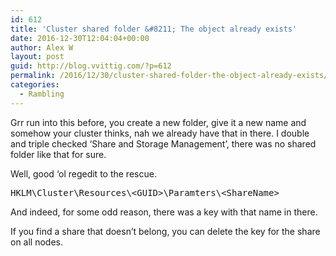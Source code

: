 ```yaml
---
id: 612
title: 'Cluster shared folder &#8211; The object already exists'
date: 2016-12-30T12:04:04+00:00
author: Alex W
layout: post
guid: http://blog.vvittig.com/?p=612
permalink: /2016/12/30/cluster-shared-folder-the-object-already-exists/
categories:
  - Rambling
---
```

Grr run into this before, you create a new folder, give it a new name and somehow your cluster thinks, nah we already have that in there. I double and triple checked &#8216;Share and Storage Management&#8217;, there was no shared folder like that for sure.

Well, good &#8216;ol regedit to the rescue.

<pre class="lang:default decode:true ">HKLM\Cluster\Resources\&lt;GUID&gt;\Paramters\&lt;ShareName&gt;</pre>

And indeed, for some odd reason, there was a key with that name in there.

If you find a share that doesn&#8217;t belong, you can delete the key for the share on all nodes.

&nbsp;
